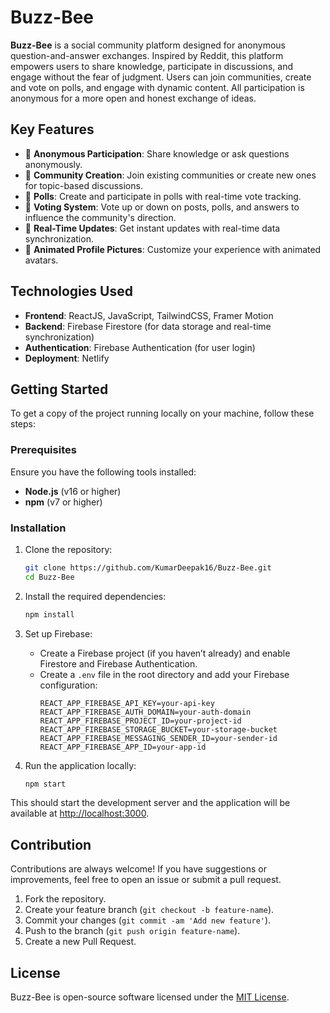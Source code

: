 # Buzz-Bee

**Buzz-Bee** is a social community platform designed for anonymous question-and-answer exchanges. Inspired by Reddit, this platform empowers users to share knowledge, participate in discussions, and engage without the fear of judgment. Users can join communities, create and vote on polls, and engage with dynamic content. All participation is anonymous for a more open and honest exchange of ideas.

## Key Features

- 🐝 **Anonymous Participation**: Share knowledge or ask questions anonymously.
- 🐝 **Community Creation**: Join existing communities or create new ones for topic-based discussions.
- 🐝 **Polls**: Create and participate in polls with real-time vote tracking.
- 🐝 **Voting System**: Vote up or down on posts, polls, and answers to influence the community's direction.
- 🐝 **Real-Time Updates**: Get instant updates with real-time data synchronization.
- 🐝 **Animated Profile Pictures**: Customize your experience with animated avatars.
  
## Technologies Used

- **Frontend**: ReactJS, JavaScript, TailwindCSS, Framer Motion
- **Backend**: Firebase Firestore (for data storage and real-time synchronization)
- **Authentication**: Firebase Authentication (for user login)
- **Deployment**: Netlify

## Getting Started

To get a copy of the project running locally on your machine, follow these steps:

### Prerequisites

Ensure you have the following tools installed:
- **Node.js** (v16 or higher)
- **npm** (v7 or higher)

### Installation

1. Clone the repository:
   ```bash
   git clone https://github.com/KumarDeepak16/Buzz-Bee.git
   cd Buzz-Bee
   ```

2. Install the required dependencies:
   ```bash
   npm install
   ```

3. Set up Firebase:
   - Create a Firebase project (if you haven’t already) and enable Firestore and Firebase Authentication.
   - Create a `.env` file in the root directory and add your Firebase configuration:
     ```env
     REACT_APP_FIREBASE_API_KEY=your-api-key
     REACT_APP_FIREBASE_AUTH_DOMAIN=your-auth-domain
     REACT_APP_FIREBASE_PROJECT_ID=your-project-id
     REACT_APP_FIREBASE_STORAGE_BUCKET=your-storage-bucket
     REACT_APP_FIREBASE_MESSAGING_SENDER_ID=your-sender-id
     REACT_APP_FIREBASE_APP_ID=your-app-id
     ```

4. Run the application locally:
   ```bash
   npm start
   ```

This should start the development server and the application will be available at [http://localhost:3000](http://localhost:3000).

## Contribution

Contributions are always welcome! If you have suggestions or improvements, feel free to open an issue or submit a pull request.

1. Fork the repository.
2. Create your feature branch (`git checkout -b feature-name`).
3. Commit your changes (`git commit -am 'Add new feature'`).
4. Push to the branch (`git push origin feature-name`).
5. Create a new Pull Request.

## License

Buzz-Bee is open-source software licensed under the [MIT License](LICENSE).
